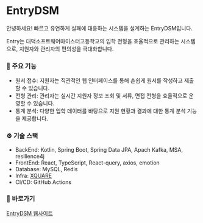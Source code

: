 # EntryDSM
안녕하세요! 빠르고 유연하게 실패에 대응하는 시스템을 설계하는 EntryDSM입니다.

Entry는 대덕소프트웨어마이스터고등학교의 입학 전형을 효율적으로 관리하는 시스템으로, 지원자와 관리자의 편의성을 극대화합니다.

### 🚀 주요 기능
+ 원서 접수: 지원자는 직관적인 웹 인터페이스를 통해 손쉽게 원서를 작성하고 제출할 수 있습니다.
+ 전형 관리: 관리자는 실시간 지원자 정보 조회 및 서류, 면접 전형을 효율적으로 운영할 수 있습니다.
+ 통계 분석: 다양한 입학 데이터를 바탕으로 지원 현황과 결과에 대한 통계 분석 기능을 제공합니다.
### ⚙️ 기술 스택
+ BackEnd: Kotlin, Spring Boot, Spring Data JPA, Apach Kafka, MSA, resilience4j
+ FrontEnd: React, TypeScript, React-query, axios, emotion
+ Database: MySQL, Redis
+ Infra: [XQUARE](https://github.com/team-xquare)
+ CI/CD: GitHub Actions
### 🔗 바로가기
[EntryDSM 웹사이트](https://www.entrydsm.hs.kr/)
